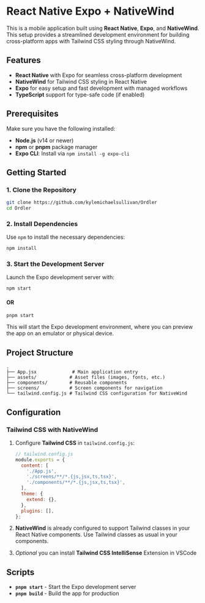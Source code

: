 # React Native Expo + NativeWind

This is a mobile application built using **React Native**, **Expo**, and **NativeWind**. This setup provides a streamlined development environment for building cross-platform apps with Tailwind CSS styling through NativeWind.

## Features

- **React Native** with Expo for seamless cross-platform development
- **NativeWind** for Tailwind CSS styling in React Native
- **Expo** for easy setup and fast development with managed workflows
- **TypeScript** support for type-safe code (if enabled)

## Prerequisites

Make sure you have the following installed:

- **Node.js** (v14 or newer)
- **npm** or **pnpm** package manager
- **Expo CLI**: Install via `npm install -g expo-cli`

## Getting Started

### 1. Clone the Repository

```bash
git clone https://github.com/kylemichaelsullivan/Ordler
cd Ordler
```

### 2. Install Dependencies

Use `npm` to install the necessary dependencies:

```bash
npm install
```

### 3. Start the Development Server

Launch the Expo development server with:

```bash
npm start
```

#### OR

```bash
pnpm start
```

This will start the Expo development environment, where you can preview the app on an emulator or physical device.

## Project Structure

```plaintext
.
├── App.jsx             # Main application entry
├── assets/            # Asset files (images, fonts, etc.)
├── components/        # Reusable components
├── screens/           # Screen components for navigation
└── tailwind.config.js # Tailwind CSS configuration for NativeWind
```

## Configuration

### Tailwind CSS with NativeWind

1. Configure **Tailwind CSS** in `tailwind.config.js`:

   ```js
   // tailwind.config.js
   module.exports = {
     content: [
       './App.js',
       './screens/**/*.{js,jsx,ts,tsx}',
       './components/**/*.{js,jsx,ts,tsx}',
     ],
     theme: {
       extend: {},
     },
     plugins: [],
   };
   ```

2. **NativeWind** is already configured to support Tailwind classes in your React Native components. Use Tailwind classes as usual in your components.
3. _Optional_ you can install **Tailwind CSS IntelliSense** Extension in VSCode

## Scripts

- **`pnpm start`** - Start the Expo development server
- **`pnpm build`** - Build the app for production
